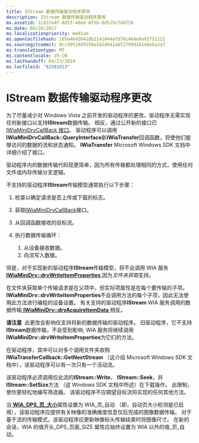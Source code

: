 ```yaml
---
title: IStream 数据传输驱动程序更改
description: IStream 数据传输驱动程序更改
ms.assetid: 1c837e4f-8d53-40ed-8f5b-0d525c7dd758
ms.date: 04/20/2017
ms.localizationpriority: medium
ms.openlocfilehash: 105646426418b2141044afd70c464e0a92751121
ms.sourcegitcommit: 0cc5051945559a242d941a6f2799d161d8eba2a7
ms.translationtype: MT
ms.contentlocale: zh-CN
ms.lasthandoff: 04/23/2019
ms.locfileid: "63381813"
---
```

# <a name="istream-data-transfer-driver-changes"></a>IStream 数据传输驱动程序更改


为了尽量减少对 Windows Vista 之前开发的驱动程序的更改，驱动程序无需实现任何新接口以支持**IStream**数据传输。 相反，通过公开新的接口已[IWiaMiniDrvCallBack 接口](https://msdn.microsoft.com/library/windows/hardware/ff543943)。 驱动程序可以调用**IWiaMiniDrvCallBack::QueryInterface**新**IWiaTransfer**回调函数，将使他们能够访问的数据的流和状态通知。 **IWiaTransfer** Microsoft Windows SDK 文档中详细介绍了接口。

驱动程序内的数据传输代码现更简单，因为所有传输都处理相同的方式，使用任何文件或内存传输分支逻辑。

不支持的驱动程序**IStream**传输模型通常执行以下步骤：

1.  检查以确定请求是否上传或下载的标志。

2.  获取[IWiaMiniDrvCallBack](https://msdn.microsoft.com/library/windows/hardware/ff543943)接口。

3.  从回调函数接收的目标流。

4.  执行数据传输循环：
    1.  从设备接收数据。
    2.  向流写入数据。

但是，对于实现新的驱动程序**IStream**传输模型，将不会调用 WIA 服务[ **IWiaMiniDrv::drvWriteItemProperties** ](https://msdn.microsoft.com/library/windows/hardware/ff545020)因为*文件夹获取*支持。

在文件夹获取单个传输请求是在父项中，但实际项属性是在每个要传输的子项。 **IWiaMiniDrv::drvWriteItemProperties**不会调用方法的每个子项，因此无法使用此方法进行编程的设备设置。 有关支持的驱动程序**IStream** WIA 服务调用的数据传输[ **IWiaMiniDrv::drvAcquireItemData** ](https://msdn.microsoft.com/library/windows/hardware/ff543956)相反。

**请注意**  此更改会影响仅支持将新的数据传输的驱动程序。 旧驱动程序，它不支持**IStream**数据传输，不会受到影响; WIA 服务将继续调用**IWiaMiniDrv::drvWriteItemProperties**为它们的方法。

 

在驱动程序，其中可以对多个调用文件夹收购**IWiaTransferCallback::GetNextStream** （这介绍 Microsoft Windows SDK 文档中），该驱动程序可以有一次只有一个活动流。

该驱动程序必须调用仅此流的**IStream::Write**， **IStream::Seek**，并**IStream::SetSize**方法 （这 Windows SDK 文档中所述）在下载操作。 此限制，使你更轻松地编写筛选器。 该驱动程序不应期望目标流将实现的任何其他方法。

当[ **WIA\_DPS\_页\_大小**](https://msdn.microsoft.com/library/windows/hardware/ff551417)属性设置为 WIA\_页\_自动 （即，自动页大小检测是已启用），该驱动程序应提供有关映像的准确维度信息仅后完成的图像数据传输。 对于基于流的传输模式，该驱动程序应更新映像标头传输结束时将图像尺寸。 在新的会话，WIA 的值开头\_DPS\_页面\_SIZE 属性应始终设置为 WIA 以外的值\_页\_自动。

 

 




